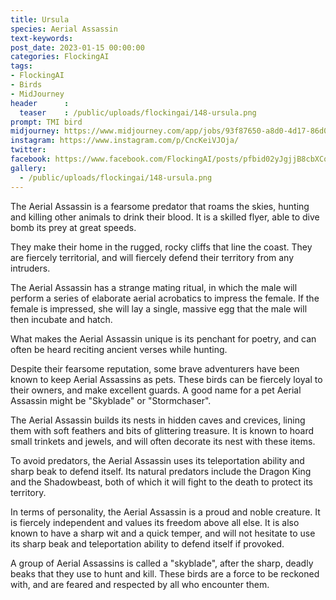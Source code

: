 ```yaml
---
title: Ursula
species: Aerial Assassin
text-keywords: 
post_date: 2023-01-15 00:00:00
categories: FlockingAI
tags:
- FlockingAI
- Birds
- MidJourney 
header      :
  teaser    : /public/uploads/flockingai/148-ursula.png
prompt: TMI bird
midjourney: https://www.midjourney.com/app/jobs/93f87650-a8d0-4d17-86d0-32bcf0c31fa0
instagram: https://www.instagram.com/p/CncKeiVJOja/
twitter: 
facebook: https://www.facebook.com/FlockingAI/posts/pfbid02yJgjjB8cbXCqzip8nnVNVok6LUmTzcHfSHAsuSaikS53S2GrgyVrtbBQ5MkBS4r8l
gallery: 
  - /public/uploads/flockingai/148-ursula.png
---
```


The Aerial Assassin is a fearsome predator that roams the skies, hunting and killing other animals to drink their blood. It is a skilled flyer, able to dive bomb its prey at great speeds.

They make their home in the rugged, rocky cliffs that line the coast. They are fiercely territorial, and will fiercely defend their territory from any intruders.

The Aerial Assassin has a strange mating ritual, in which the male will perform a series of elaborate aerial acrobatics to impress the female. If the female is impressed, she will lay a single, massive egg that the male will then incubate and hatch.

What makes the Aerial Assassin unique is its penchant for poetry, and can often be heard reciting ancient verses while hunting.

Despite their fearsome reputation, some brave adventurers have been known to keep Aerial Assassins as pets. These birds can be fiercely loyal to their owners, and make excellent guards. A good name for a pet Aerial Assassin might be "Skyblade" or "Stormchaser".

The Aerial Assassin builds its nests in hidden caves and crevices, lining them with soft feathers and bits of glittering treasure. It is known to hoard small trinkets and jewels, and will often decorate its nest with these items.

To avoid predators, the Aerial Assassin uses its teleportation ability and sharp beak to defend itself. Its natural predators include the Dragon King and the Shadowbeast, both of which it will fight to the death to protect its territory.

In terms of personality, the Aerial Assassin is a proud and noble creature. It is fiercely independent and values its freedom above all else. It is also known to have a sharp wit and a quick temper, and will not hesitate to use its sharp beak and teleportation ability to defend itself if provoked.

A group of Aerial Assassins is called a "skyblade", after the sharp, deadly beaks that they use to hunt and kill. These birds are a force to be reckoned with, and are feared and respected by all who encounter them.
